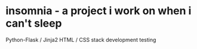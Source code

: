 # insomnia - a project i work on when i can't sleep

Python-Flask / Jinja2 HTML / CSS stack development testing